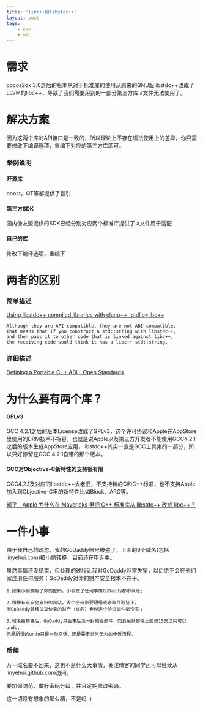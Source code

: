 ```yaml
---
title: 'libc++和libstdc++'
layout: post
tags:
    - c++
    - mac
---
```


# 需求
cocos2dx 3.0之后的版本从对于标准库的使用从原来的GNU版libstdc++改成了LLVM的libc++，导致了我们需要用到的一部分第三方库.a文件无法使用了。

# 解决方案
因为这两个库的API接口是一致的，所以理论上不存在语法使用上的差异，你只需要修改下编译选项，重编下对应的第三方库即可。

### 举例说明

#### 开源库
boost，QT等都提供了指引
#### 第三方SDK
国内像友盟提供的SDK已经分别对应两个标准库提供了.a文件用于适配
#### 自己的库
修改下编译选项，重编下

# 两者的区别

### 简单描述

[Using libstdc++ compiled libraries with clang++ -stdlib=libc++](http://stackoverflow.com/questions/12542971/using-libstdc-compiled-libraries-with-clang-stdlib-libc)

```
Although they are API compatible, they are not ABI compatible. 
That means that if you construct a std::string with libstdc++, 
and then pass it to other code that is linked against libc++, 
the receiving code would think it has a libc++ std::string.
```

### 详细描述
[Defining a Portable C++ ABI - Open Standards](http://www.open-std.org/jtc1/sc22/wg21/docs/papers/2014/n4028.pdf)

# 为什么要有两个库？

#### GPLv3
GCC 4.2.1之后的版本License改成了GPLv3，这个许可协议和Apple在AppStore里使用的DRM技术不相容，也就是说Apple以及第三方开发者不能使用GCC4.2.1之后的版本生成AppStore应用，libstdc++其实一直是GCC工具集的一部分，所以只好停留在GCC 4.2.1自带的那个版本。

#### GCC对Objective-C新特性的支持很有限
GCC4.2.1及对应的libstdc++太老旧，不支持新的C和C++标准，也不支持Apple加入到Objective-C里的新特性比如Block、ARC等。

[知乎：Apple 为什么在 Mavericks 里把 C++ 标准库从 libstdc++ 改成 libc++？](http://www.zhihu.com/question/23507141)

# 一件小事
由于我自己的疏忽，我的GoDaddy账号被盗了，上面的6个域名(包括linyehui.com)被小偷转移，目前还在申诉中。

虽然事情还没结束，但处理的过程让我对GoDaddy非常失望，以后绝不会在他们家注册任何服务：GoDaddy对你的财产安全根本不在乎。

```
1.如果小偷拥有了你的密码，小偷做了任何事情GoDaddy都不认账;

2.稍微有点安全意识的网站，改个密码都要短信或者邮件验证下，
而GoDaddy转移货真价实的财产（域名）竟然连个验证邮件都没有；

3.域名被转移后，GoDaddy只会事后发一封知会邮件，而且虽然邮件上面说15天之内可以undo，
但是所谓的undo只是一句空话，还是要走非常无力的申诉流程。

```

### 后续
万一域名要不回来，这也不是什么大事情，关注博客的同学还可以继续从linyehui.github.com访问。

要加强防范，做好密码分级，并且定期修改密码。

这一切没有想象的那么糟，不是吗 :)